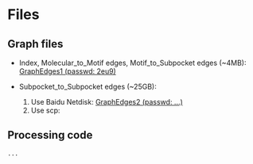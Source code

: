 # Files

## Graph files

- Index, Molecular_to_Motif edges, Motif_to_Subpocket edges (~4MB):
  [GraphEdges1 (passwd: 2eu9)](https://pan.baidu.com/s/1zOaDJI6uX7DHTk2EP5pQ1g )


- Subpocket_to_Subpocket edges (~25GB):
  1. Use Baidu Netdisk: [GraphEdges2 (passwd: ...)](https://pan.baidu.com/s/1zOaDJI6uX7DHTk2EP5pQ1g )
  2. Use scp: 



## Processing code
    ...

